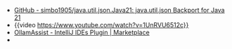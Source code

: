 - [GitHub - simbo1905/java.util.json.Java21: java.util.json Backport for Java 21](https://github.com/simbo1905/java.util.json.Java21)
- {{video https://www.youtube.com/watch?v=1UnRVU6512c}}
- [OllamAssist - IntelliJ IDEs Plugin | Marketplace](https://plugins.jetbrains.com/plugin/26388-ollamassist)
-